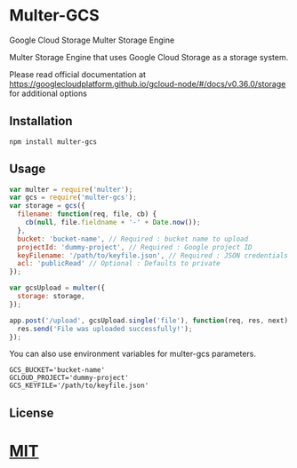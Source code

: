 # Multer-GCS
Google Cloud Storage Multer Storage Engine

Multer Storage Engine that uses Google Cloud Storage as a storage system.

Please read official documentation at https://googlecloudplatform.github.io/gcloud-node/#/docs/v0.36.0/storage for additional options

## Installation
	
	npm install multer-gcs

## Usage
```javascript
var multer = require('multer');
var gcs = require('multer-gcs');
var storage = gcs({
  filename: function(req, file, cb) {
    cb(null, file.fieldname + '-' + Date.now());
  },
  bucket: 'bucket-name', // Required : bucket name to upload
  projectId: 'dummy-project', // Required : Google project ID
  keyFilename: '/path/to/keyfile.json', // Required : JSON credentials file for Google Cloud Storage
  acl: 'publicRead' // Optional : Defaults to private
});

var gcsUpload = multer({
  storage: storage,
});

app.post('/upload', gcsUpload.single('file'), function(req, res, next) {
  res.send('File was uploaded successfully!');
});
```

You can also use environment variables for multer-gcs parameters.
```
GCS_BUCKET='bucket-name'
GCLOUD_PROJECT='dummy-project'
GCS_KEYFILE='/path/to/keyfile.json'
```
## License

[MIT](LICENSE)
=======
